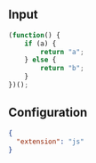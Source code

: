 
## Input
```javascript input
(function() {
    if (a) {
        return "a";
    } else {
        return "b";
    }
})();
```

## Configuration
```json configuration
{
  "extension": "js"
}
```
